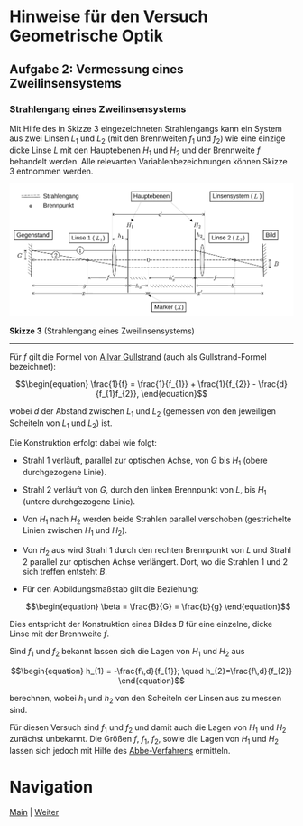 # Hinweise für den Versuch Geometrische Optik

## Aufgabe 2: Vermessung eines Zweilinsensystems

### Strahlengang eines Zweilinsensystems

Mit Hilfe des in Skizze 3 eingezeichneten Strahlengangs kann ein System aus zwei Linsen $L_{1}$ und $L_{2}$ (mit den Brennweiten $f_{1}$ und $f_{2}$) wie eine einzige dicke Linse $L$ mit den Hauptebenen $H_{1}$ und $H_{2}$ und der Brennweite $f$ behandelt werden. Alle relevanten Variablenbezeichnungen können Skizze 3 entnommen werden.

<img src="./figures/AbbeVerfahren.png" width="900" style="zoom:100%;" />

**Skizze 3** (Strahlengang eines Zweilinsensystems)

---

Für $f$ gilt die Formel von [Allvar Gullstrand](https://de.wikipedia.org/wiki/Allvar_Gullstrand) (auch als Gullstrand-Formel bezeichnet): 

```math
\begin{equation}
\frac{1}{f} = \frac{1}{f_{1}} + \frac{1}{f_{2}} - \frac{d}{f_{1}f_{2}},
\end{equation}
```

wobei $d$ der Abstand zwischen $L_{1}$ und $L_{2}$ (gemessen von den jeweiligen Scheiteln von $L_{1}$ und $L_{2}$) ist. 

Die Konstruktion erfolgt dabei wie folgt: 

- Strahl 1 verläuft, parallel zur optischen Achse, von $G$ bis $H_{1}$ (obere durchgezogene Linie).

- Strahl 2 verläuft von $G$, durch den linken Brennpunkt von $L$, bis $H_{1}$ (untere durchgezogene Linie). 

- Von $H_{1}$ nach $H_{2}$ werden beide Strahlen parallel verschoben (gestrichelte Linien zwischen $H_{1}$ und $H_{2}$).

- Von $H_{2}$ aus wird Strahl 1 durch den rechten Brennpunkt von $L$ und Strahl 2 parallel zur optischen Achse verlängert. Dort, wo die Strahlen 1 und 2 sich treffen entsteht $B$.  

- Für den Abbildungsmaßstab gilt die Beziehung: 
  
  ```math
  \begin{equation}
  \beta = \frac{B}{G} = \frac{b}{g}
  \end{equation}
  ```

Dies entspricht der Konstruktion eines Bildes $B$ für eine einzelne, dicke Linse mit der Brennweite $f$.  

Sind $f_{1}$ und $f_{2}$ bekannt lassen sich die Lagen von $H_{1}$ und $H_{2}$ aus 

```math
\begin{equation}
h_{1} = -\frac{f\,d}{f_{1}}; \quad h_{2}=\frac{f\,d}{f_{2}}
\end{equation}
```

berechnen, wobei $h_{1}$ und $h_{2}$ von den Scheiteln der Linsen aus zu messen sind. 

Für diesen Versuch sind $f_{1}$ und $f_{2}$ und damit auch die Lagen von $H_{1}$ und $H_{2}$ zunächst unbekannt. Die Größen $f$, $f_{1}$, $f_{2}$, sowie die Lagen von $H_{1}$ und $H_{2}$ lassen sich jedoch mit Hilfe des [Abbe-Verfahrens](https://de.wikipedia.org/wiki/Abbe-Verfahren) ermitteln.

# Navigation

 [Main](https://git.scc.kit.edu/etp-lehre/p1-for-students/-/tree/main/Geometrische%20Optik) | [Weiter](https://git.scc.kit.edu/etp-lehre/p1-for-students/-/blob/main/Geometrische%20Optik/Hinweise-Aufgabe-2-a.md)

